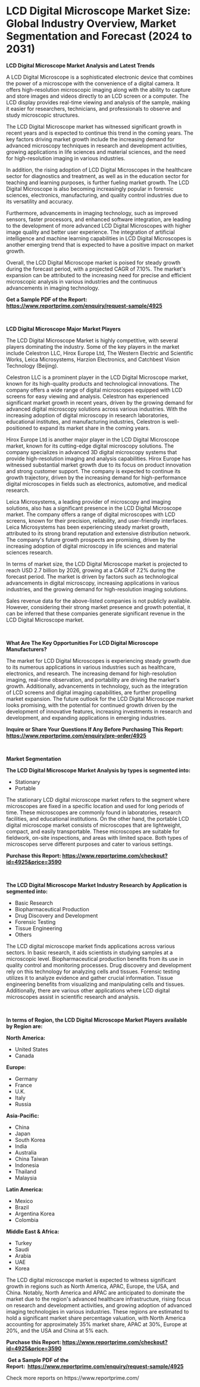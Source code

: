 <p><h1>LCD Digital Microscope Market Size: Global Industry Overview, Market Segmentation and Forecast (2024 to 2031)</h1></p><p><strong>LCD Digital Microscope Market Analysis and Latest Trends</strong></p>
<p><p>A LCD Digital Microscope is a sophisticated electronic device that combines the power of a microscope with the convenience of a digital camera. It offers high-resolution microscopic imaging along with the ability to capture and store images and videos directly to an LCD screen or a computer. The LCD display provides real-time viewing and analysis of the sample, making it easier for researchers, technicians, and professionals to observe and study microscopic structures.</p><p>The LCD Digital Microscope market has witnessed significant growth in recent years and is expected to continue this trend in the coming years. The key factors driving market growth include the increasing demand for advanced microscopy techniques in research and development activities, growing applications in life sciences and material sciences, and the need for high-resolution imaging in various industries.</p><p>In addition, the rising adoption of LCD Digital Microscopes in the healthcare sector for diagnostics and treatment, as well as in the education sector for teaching and learning purposes, is further fueling market growth. The LCD Digital Microscope is also becoming increasingly popular in forensic sciences, electronics, manufacturing, and quality control industries due to its versatility and accuracy.</p><p>Furthermore, advancements in imaging technology, such as improved sensors, faster processors, and enhanced software integration, are leading to the development of more advanced LCD Digital Microscopes with higher image quality and better user experience. The integration of artificial intelligence and machine learning capabilities in LCD Digital Microscopes is another emerging trend that is expected to have a positive impact on market growth.</p><p>Overall, the LCD Digital Microscope market is poised for steady growth during the forecast period, with a projected CAGR of 7.10%. The market's expansion can be attributed to the increasing need for precise and efficient microscopic analysis in various industries and the continuous advancements in imaging technology.</p></p>
<p><strong>Get a Sample PDF of the Report:&nbsp; <a href="https://www.reportprime.com/enquiry/request-sample/4925">https://www.reportprime.com/enquiry/request-sample/4925</a></strong></p>
<p>&nbsp;</p>
<p><strong>LCD Digital Microscope Major Market Players</strong></p>
<p><p>The LCD Digital Microscope Market is highly competitive, with several players dominating the industry. Some of the key players in the market include Celestron LLC, Hirox Europe Ltd, The Western Electric and Scientific Works, Leica Microsystems, Harzion Electronics, and Catchbest Vision Technology (Beijing).</p><p>Celestron LLC is a prominent player in the LCD Digital Microscope market, known for its high-quality products and technological innovations. The company offers a wide range of digital microscopes equipped with LCD screens for easy viewing and analysis. Celestron has experienced significant market growth in recent years, driven by the growing demand for advanced digital microscopy solutions across various industries. With the increasing adoption of digital microscopy in research laboratories, educational institutes, and manufacturing industries, Celestron is well-positioned to expand its market share in the coming years.</p><p>Hirox Europe Ltd is another major player in the LCD Digital Microscope market, known for its cutting-edge digital microscopy solutions. The company specializes in advanced 3D digital microscopy systems that provide high-resolution imaging and analysis capabilities. Hirox Europe has witnessed substantial market growth due to its focus on product innovation and strong customer support. The company is expected to continue its growth trajectory, driven by the increasing demand for high-performance digital microscopes in fields such as electronics, automotive, and medical research.</p><p>Leica Microsystems, a leading provider of microscopy and imaging solutions, also has a significant presence in the LCD Digital Microscope market. The company offers a range of digital microscopes with LCD screens, known for their precision, reliability, and user-friendly interfaces. Leica Microsystems has been experiencing steady market growth, attributed to its strong brand reputation and extensive distribution network. The company's future growth prospects are promising, driven by the increasing adoption of digital microscopy in life sciences and material sciences research.</p><p>In terms of market size, the LCD Digital Microscope market is projected to reach USD 2.7 billion by 2026, growing at a CAGR of 7.2% during the forecast period. The market is driven by factors such as technological advancements in digital microscopy, increasing applications in various industries, and the growing demand for high-resolution imaging solutions.</p><p>Sales revenue data for the above-listed companies is not publicly available. However, considering their strong market presence and growth potential, it can be inferred that these companies generate significant revenue in the LCD Digital Microscope market.</p></p>
<p>&nbsp;</p>
<p><strong>What Are The Key Opportunities For LCD Digital Microscope Manufacturers?</strong></p>
<p><p>The market for LCD Digital Microscopes is experiencing steady growth due to its numerous applications in various industries such as healthcare, electronics, and research. The increasing demand for high-resolution imaging, real-time observation, and portability are driving the market's growth. Additionally, advancements in technology, such as the integration of LCD screens and digital imaging capabilities, are further propelling market expansion. The future outlook for the LCD Digital Microscope market looks promising, with the potential for continued growth driven by the development of innovative features, increasing investments in research and development, and expanding applications in emerging industries.</p></p>
<p><strong>Inquire or Share Your Questions If Any Before Purchasing This Report: <a href="https://www.reportprime.com/enquiry/pre-order/4925">https://www.reportprime.com/enquiry/pre-order/4925</a></strong></p>
<p>&nbsp;</p>
<p><strong>Market Segmentation</strong></p>
<p><strong>The LCD Digital Microscope Market Analysis by types is segmented into:</strong></p>
<p><ul><li>Stationary</li><li>Portable</li></ul></p>
<p><p>The stationary LCD digital microscope market refers to the segment where microscopes are fixed in a specific location and used for long periods of time. These microscopes are commonly found in laboratories, research facilities, and educational institutions. On the other hand, the portable LCD digital microscope market consists of microscopes that are lightweight, compact, and easily transportable. These microscopes are suitable for fieldwork, on-site inspections, and areas with limited space. Both types of microscopes serve different purposes and cater to various settings.</p></p>
<p><strong>Purchase this Report:&nbsp;<a href="https://www.reportprime.com/checkout?id=4925&price=3590">https://www.reportprime.com/checkout?id=4925&price=3590</a></strong></p>
<p>&nbsp;</p>
<p><strong>The LCD Digital Microscope Market Industry Research by Application is segmented into:</strong></p>
<p><ul><li>Basic Research</li><li>Biopharmaceutical Production</li><li>Drug Discovery and Development</li><li>Forensic Testing</li><li>Tissue Engineering</li><li>Others</li></ul></p>
<p><p>The LCD digital microscope market finds applications across various sectors. In basic research, it aids scientists in studying samples at a microscopic level. Biopharmaceutical production benefits from its use in quality control and monitoring processes. Drug discovery and development rely on this technology for analyzing cells and tissues. Forensic testing utilizes it to analyze evidence and gather crucial information. Tissue engineering benefits from visualizing and manipulating cells and tissues. Additionally, there are various other applications where LCD digital microscopes assist in scientific research and analysis.</p></p>
<p>&nbsp;</p>
<p><strong>In terms of Region, the LCD Digital Microscope Market Players available by Region are:</strong></p>
<p>
    <p> <strong> North America: </strong>
        <ul>
            <li>United States</li>
            <li>Canada</li>
        </ul>
        </p> 
    <p> <strong> Europe: </strong>
        <ul>
            <li>Germany</li>
            <li>France</li>
            <li>U.K.</li>
            <li>Italy</li>
            <li>Russia</li>
        </ul>
        </p> 
    <p> <strong> Asia-Pacific: </strong>
        <ul>
            <li>China</li>
            <li>Japan</li>
            <li>South Korea</li>
            <li>India</li>
            <li>Australia</li>
            <li>China Taiwan</li>
            <li>Indonesia</li>
            <li>Thailand</li>
            <li>Malaysia</li>
        </ul>
        </p> 
    <p> <strong> Latin America: </strong>
        <ul>
            <li>Mexico</li>
            <li>Brazil</li>
            <li>Argentina Korea</li>
            <li>Colombia</li>
        </ul>
        </p> 
    <p> <strong> Middle East & Africa: </strong>
        <ul>
            <li>Turkey</li>
            <li>Saudi</li>
            <li>Arabia</li>
            <li>UAE</li>
            <li>Korea</li>
        </ul>
    </p>
    </p>
<p><p>The LCD digital microscope market is expected to witness significant growth in regions such as North America, APAC, Europe, the USA, and China. Notably, North America and APAC are anticipated to dominate the market due to the region's advanced healthcare infrastructure, rising focus on research and development activities, and growing adoption of advanced imaging technologies in various industries. These regions are estimated to hold a significant market share percentage valuation, with North America accounting for approximately 35% market share, APAC at 30%, Europe at 20%, and the USA and China at 5% each.</p></p>
<p><strong>Purchase this Report: <a href="https://www.reportprime.com/checkout?id=4925&price=3590">https://www.reportprime.com/checkout?id=4925&price=3590</a></strong></p>
<p>&nbsp;<strong>Get a Sample PDF of the Report:&nbsp;&nbsp;<a href="https://www.reportprime.com/enquiry/request-sample/4925">https://www.reportprime.com/enquiry/request-sample/4925</a></strong></p>
<p><strong></strong></p>
<p>Check more reports on https://www.reportprime.com/</p>